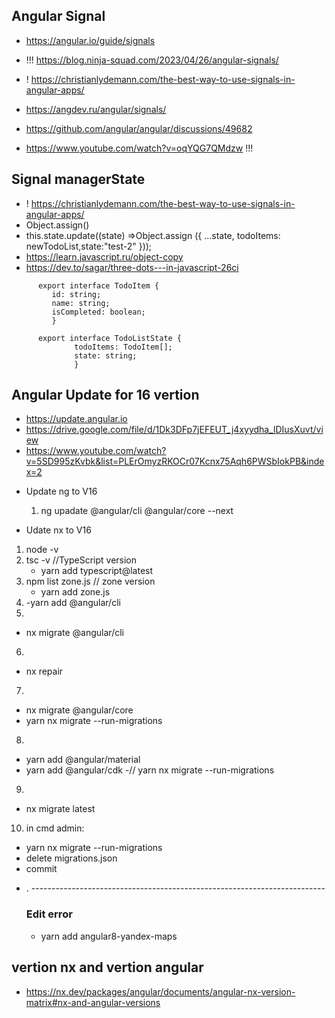 ## Angular Signal

- https://angular.io/guide/signals

- !!! https://blog.ninja-squad.com/2023/04/26/angular-signals/
- ! https://christianlydemann.com/the-best-way-to-use-signals-in-angular-apps/
-   https://angdev.ru/angular/signals/

- https://github.com/angular/angular/discussions/49682

- https://www.youtube.com/watch?v=oqYQG7QMdzw !!!

## Signal managerState
  - ! https://christianlydemann.com/the-best-way-to-use-signals-in-angular-apps/
  - Object.assign()
   - this.state.update((state) =>Object.assign ({ ...state, todoItems: newTodoList,state:"test-2" }));
  - https://learn.javascript.ru/object-copy
  -  https://dev.to/sagar/three-dots---in-javascript-26ci
  ```
        export interface TodoItem {
           id: string;
           name: string;
           isCompleted: boolean;
           }

        export interface TodoListState {
                todoItems: TodoItem[];
                state: string;
                }
  ```
   


## Angular Update for 16 vertion
- https://update.angular.io
- https://drive.google.com/file/d/1Dk3DFp7jEFEUT_j4xyydha_lDIusXuvt/view
- https://www.youtube.com/watch?v=5SD995zKvbk&list=PLErOmyzRKOCr07Kcnx75Aqh6PWSbIokPB&index=2

* Update ng to  V16 
  1.  ng upadate @angular/cli @angular/core --next

* Udate nx to V16
 1. node -v 
 2. tsc -v //TypeScript version
    - yarn  add typescript@latest
 3. npm list zone.js // zone version
    - yarn add zone.js
 4. 
    -yarn  add @angular/cli
 5. 
   - nx migrate  @angular/cli
 6. 
   - nx repair
 7. 
   - nx migrate @angular/core 
   - yarn nx migrate --run-migrations
 8. 
   - yarn add  @angular/material
   - yarn add @angular/cdk
   -// yarn nx migrate --run-migrations
  9. 
   - nx migrate latest

  10.  in cmd admin:
   -   yarn nx migrate --run-migrations
   -  delete migrations.json 
   -   commit 
 * . -------------------------------------------------------------------------  
   ### Edit error 
    - yarn add  angular8-yandex-maps

 ## vertion nx and vertion angular
 - https://nx.dev/packages/angular/documents/angular-nx-version-matrix#nx-and-angular-versions